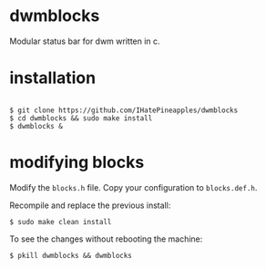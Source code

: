 # dwmblocks
Modular status bar for dwm written in c.

# installation

```

$ git clone https://github.com/IHatePineapples/dwmblocks
$ cd dwmblocks && sudo make install
$ dwmblocks &
```

# modifying blocks

Modify the `blocks.h` file. Copy your configuration to `blocks.def.h`.

Recompile and replace the previous install:
```
$ sudo make clean install
```
To see the changes without rebooting the machine:
```
$ pkill dwmblocks && dwmblocks
```

